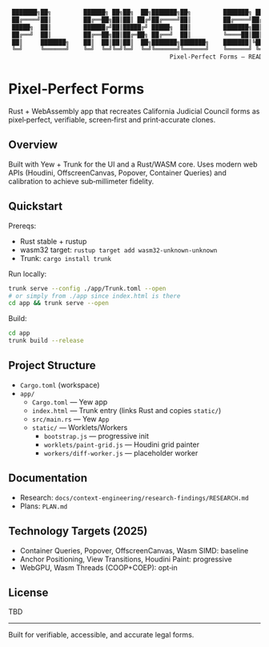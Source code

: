 ```txt
 ███████╗██╗         ██████╗ ██╗██╗  ██╗███████╗██╗         ███████╗ ██████╗ ██████╗███╗   ███╗███████╗
 ██╔════╝██║         ██╔══██╗██║██║ ██╔╝██╔════╝██║         ██╔════╝██╔═══██╗██╔════╝████╗ ████║██╔════╝
 █████╗  ██║         ██████╔╝██║█████╔╝ █████╗  ██║         ███████╗██║   ██║██║     ██╔████╔██║█████╗  
 ██╔══╝  ██║         ██╔══██╗██║██╔═██╗ ██╔══╝  ██║         ╚════██║██║   ██║██║     ██║╚██╔╝██║██╔══╝  
 ██║     ███████╗    ██║  ██║██║██║  ██╗███████╗███████╗    ███████║╚██████╔╝╚██████╗██║ ╚═╝ ██║███████╗
 ╚═╝     ╚══════╝    ╚═╝  ╚═╝╚═╝╚═╝  ╚═╝╚══════╝╚══════╝    ╚══════╝ ╚═════╝  ╚═════╝╚═╝     ╚═╝╚══════╝
                                             Pixel‑Perfect Forms — README.md
```

# Pixel‑Perfect Forms

Rust + WebAssembly app that recreates California Judicial Council forms as pixel‑perfect, verifiable, screen‑first and print‑accurate clones.

## Overview

Built with Yew + Trunk for the UI and a Rust/WASM core. Uses modern web APIs (Houdini, OffscreenCanvas, Popover, Container Queries) and calibration to achieve sub‑millimeter fidelity.

## Quickstart

Prereqs:
- Rust stable + rustup
- wasm32 target: `rustup target add wasm32-unknown-unknown`
- Trunk: `cargo install trunk`

Run locally:

```bash
trunk serve --config ./app/Trunk.toml --open
# or simply from ./app since index.html is there
cd app && trunk serve --open
```

Build:

```bash
cd app
trunk build --release
```

## Project Structure

- `Cargo.toml` (workspace)
- `app/`
  - `Cargo.toml` — Yew app
  - `index.html` — Trunk entry (links Rust and copies `static/`)
  - `src/main.rs` — Yew `App`
  - `static/` — Worklets/Workers
    - `bootstrap.js` — progressive init
    - `worklets/paint-grid.js` — Houdini grid painter
    - `workers/diff-worker.js` — placeholder worker

## Documentation

- Research: `docs/context-engineering/research-findings/RESEARCH.md`
- Plans: `PLAN.md`

## Technology Targets (2025)

- Container Queries, Popover, OffscreenCanvas, Wasm SIMD: baseline
- Anchor Positioning, View Transitions, Houdini Paint: progressive
- WebGPU, Wasm Threads (COOP+COEP): opt‑in

## License

TBD

---

Built for verifiable, accessible, and accurate legal forms.